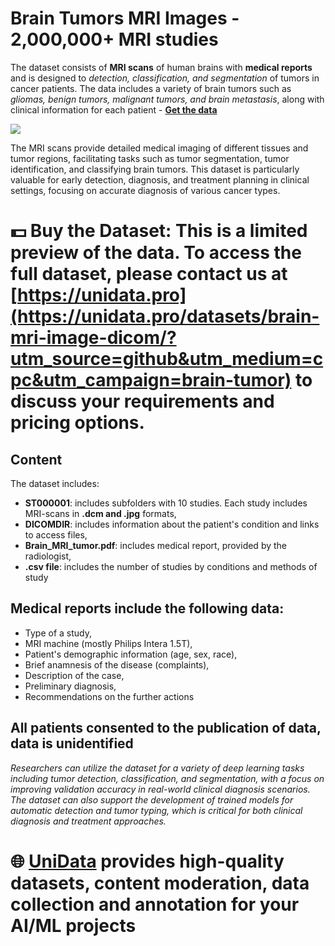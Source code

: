 # Brain Tumors MRI Images - 2,000,000+ MRI studies

The dataset consists of **MRI scans** of human brains with **medical reports** and is designed to *detection, classification, and segmentation* of tumors in cancer patients. The data includes a variety of brain tumors such as *gliomas, benign tumors, malignant tumors, and brain metastasis*, along with clinical information for each patient - **[Get the data](https://unidata.pro/datasets/brain-mri-image-dicom/?utm_source=github&utm_medium=cpc&utm_campaign=brain-tumor)**

![](https://www.googleapis.com/download/storage/v1/b/kaggle-user-content/o/inbox%2F22059654%2F5ba9523bd62469f31fa62990f808aca1%2FFrame%20132.png?generation=1726732995654454&alt=media)

The MRI scans provide detailed medical imaging of different tissues and tumor regions, facilitating tasks such as tumor segmentation, tumor identification, and classifying brain tumors. This dataset is particularly valuable for early detection, diagnosis, and treatment planning in clinical settings, focusing on accurate diagnosis of various cancer types.

# 💵 Buy the Dataset: This is a limited preview of the data. To access the full dataset, please contact us at [https://unidata.pro](https://unidata.pro/datasets/brain-mri-image-dicom/?utm_source=github&utm_medium=cpc&utm_campaign=brain-tumor) to discuss your requirements and pricing options.

## Content
The dataset includes:
- **ST000001**: includes subfolders with 10 studies. Each study includes MRI-scans in **.dcm and .jpg** formats,
- **DICOMDIR**: includes information about the patient's condition and links to access files,
- **Brain_MRI_tumor.pdf**: includes medical report, provided by the radiologist,
- **.csv file**: includes the number of studies by conditions and methods of study

## Medical reports include the following data:
- Type of a study,
- MRI machine (mostly Philips Intera 1.5T),
- Patient's demographic information (age, sex, race),
- Brief anamnesis of the disease (complaints),
- Description of the case,
- Preliminary diagnosis,
- Recommendations on the further actions

## All patients consented to the publication of data, data is unidentified

*Researchers can utilize the dataset for a variety of deep learning tasks including tumor detection, classification, and segmentation, with a focus on improving validation accuracy in real-world clinical diagnosis scenarios. The dataset can also support the development of trained models for automatic detection and tumor typing, which is critical for both clinical diagnosis and treatment approaches.*

# 🌐 [UniData](https://unidata.pro/datasets/brain-mri-image-dicom/?utm_source=github&utm_medium=cpc&utm_campaign=brain-tumor) provides high-quality datasets, content moderation, data collection and annotation for your AI/ML projects 
